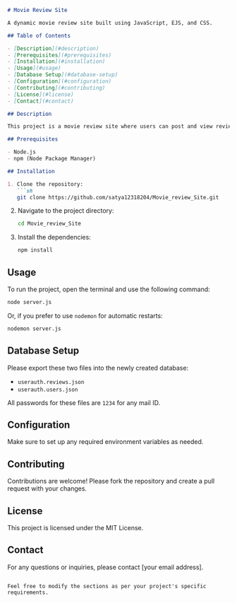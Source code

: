 ```markdown
# Movie Review Site

A dynamic movie review site built using JavaScript, EJS, and CSS.

## Table of Contents

- [Description](#description)
- [Prerequisites](#prerequisites)
- [Installation](#installation)
- [Usage](#usage)
- [Database Setup](#database-setup)
- [Configuration](#configuration)
- [Contributing](#contributing)
- [License](#license)
- [Contact](#contact)

## Description

This project is a movie review site where users can post and view reviews of their favorite movies.

## Prerequisites

- Node.js
- npm (Node Package Manager)

## Installation

1. Clone the repository:
   ```sh
   git clone https://github.com/satya12318204/Movie_review_Site.git
   ```

2. Navigate to the project directory:
   ```sh
   cd Movie_review_Site
   ```

3. Install the dependencies:
   ```sh
   npm install
   ```

## Usage

To run the project, open the terminal and use the following command:

```sh
node server.js
```

Or, if you prefer to use `nodemon` for automatic restarts:

```sh
nodemon server.js
```

## Database Setup

Please export these two files into the newly created database:

- `userauth.reviews.json`
- `userauth.users.json`

All passwords for these files are `1234` for any mail ID.

## Configuration

Make sure to set up any required environment variables as needed.

## Contributing

Contributions are welcome! Please fork the repository and create a pull request with your changes.

## License

This project is licensed under the MIT License.

## Contact

For any questions or inquiries, please contact [your email address].
```

Feel free to modify the sections as per your project's specific requirements.
